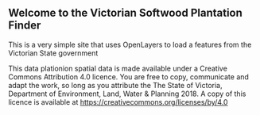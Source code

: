 ## Welcome to the Victorian Softwood Plantation Finder

This is a very simple site that uses OpenLayers to load a features from the Victorian State government 

This data plationion spatial data is made available under a Creative Commons Attribution 4.0 licence. You are free to copy, communicate and adapt the work, so long as you attribute the The State of Victoria, Department of Environment, Land, Water & Planning 2018. A copy of this licence is available at https://creativecommons.org/licenses/by/4.0

